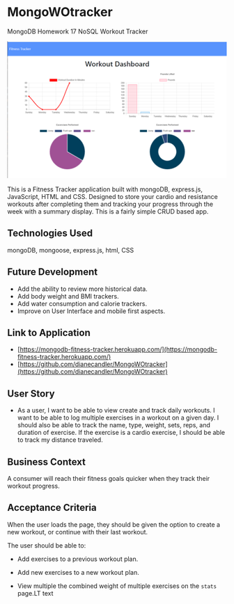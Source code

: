 # MongoWOtracker
MongoDB Homework 17 NoSQL Workout Tracker

![Fitness Tracker Dashboard](image.png)

This is a Fitness Tracker application built with mongoDB, express.js, JavaScript, HTML and CSS.  Designed to store your cardio and resistance workouts after completing them and tracking your progress through the week with a summary display.  This is a fairly simple CRUD based app.

## Technologies Used
mongoDB, mongoose, express.js, html, CSS

## Future Development
* Add the ability to review more historical data.
* Add body weight and BMI trackers.
* Add water consumption and calorie trackers.
* Improve on User Interface and mobile first aspects.

## Link to Application
* [https://mongodb-fitness-tracker.herokuapp.com/](https://mongodb-fitness-tracker.herokuapp.com/)
* [https://github.com/dianecandler/MongoWOtracker](https://github.com/dianecandler/MongoWOtracker)


## User Story

* As a user, I want to be able to view create and track daily workouts. I want to be able to log multiple exercises in a workout on a given day. I should also be able to track the name, type, weight, sets, reps, and duration of exercise. If the exercise is a cardio exercise, I should be able to track my distance traveled.

## Business Context

A consumer will reach their fitness goals quicker when they track their workout progress.

## Acceptance Criteria

When the user loads the page, they should be given the option to create a new workout, or continue with their last workout.

The user should be able to:

  * Add exercises to a previous workout plan.

  * Add new exercises to a new workout plan.

  * View multiple the combined weight of multiple exercises on the `stats` page.LT text